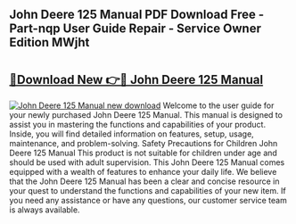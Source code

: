 ## John Deere 125 Manual PDF Download Free - Part-nqp User Guide Repair - Service Owner Edition MWjht

# <h2><a href="http://bc38612.oget.top/?id=John+Deere+125+Manual">🔗Download New 👉🔴 John Deere 125 Manual</a></h2>

[![John Deere 125 Manual new download](https://i.imgur.com/5g1atiW.png)](http://bc38612.oget.top/?id=John+Deere+125+Manual)
Welcome to the user guide for your newly purchased John Deere 125 Manual. This manual is designed to assist you in mastering the functions and capabilities of your product. Inside, you will find detailed information on features, setup, usage, maintenance, and problem-solving. Safety Precautions for Children John Deere 125 Manual This product is not suitable for children under age and should be used with adult supervision. This John Deere 125 Manual comes equipped with a wealth of features to enhance your daily life. We believe that the John Deere 125 Manual has been a clear and concise resource in your quest to understand the functions and capabilities of your new item. If you need any assistance or have any questions, our customer service team is always available.

